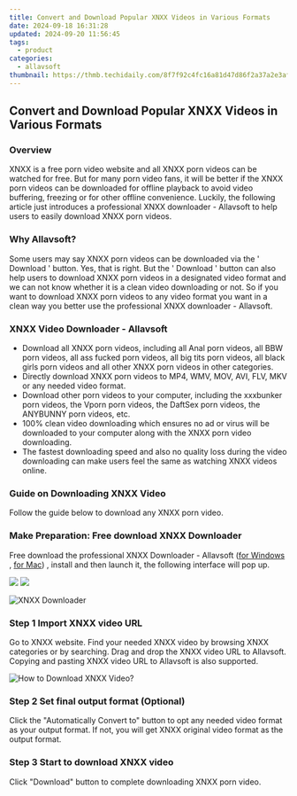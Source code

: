 ```yaml
---
title: Convert and Download Popular XNXX Videos in Various Formats
date: 2024-09-18 16:31:28
updated: 2024-09-20 11:56:45
tags:
  - product
categories:
  - allavsoft
thumbnail: https://thmb.techidaily.com/8f7f92c4fc16a81d47d86f2a37a2e3afe657d72abf04f0d91c9f6ae155f73630.jpg
---
```


## Convert and Download Popular XNXX Videos in Various Formats

### Overview

XNXX is a free porn video website and all XNXX porn videos can be watched for free. But for many porn video fans, it will be better if the XNXX porn videos can be downloaded for offline playback to avoid video buffering, freezing or for other offline convenience. Luckily, the following article just introduces a professional XNXX downloader - Allavsoft to help users to easily download XNXX porn videos.

### Why Allavsoft?

Some users may say XNXX porn videos can be downloaded via the ' Download ' button. Yes, that is right. But the ' Download ' button can also help users to download XNXX porn videos in a designated video format and we can not know whether it is a clean video downloading or not. So if you want to download XNXX porn videos to any video format you want in a clean way you better use the professional XNXX downloader - Allavsoft.

### XNXX Video Downloader - Allavsoft

* Download all XNXX porn videos, including all Anal porn videos, all BBW porn videos, all ass fucked porn videos, all big tits porn videos, all black girls porn videos and all other XNXX porn videos in other categories.
* Directly download XNXX porn videos to MP4, WMV, MOV, AVI, FLV, MKV or any needed video format.
* Download other porn videos to your computer, including the xxxbunker porn videos, the Vporn porn videos, the DaftSex porn videos, the ANYBUNNY porn videos, etc.
* 100% clean video downloading which ensures no ad or virus will be downloaded to your computer along with the XNXX porn video downloading.
* The fastest downloading speed and also no quality loss during the video downloading can make users feel the same as watching XNXX videos online.

### Guide on Downloading XNXX Video

Follow the guide below to download any XNXX porn video.

### Make Preparation: Free download XNXX Downloader

Free download the professional XNXX Downloader - Allavsoft ([for Windows](https://tools.techidaily.com/allavsoft/products/) , [for Mac](https://tools.techidaily.com/allavsoft/products/)) , install and then launch it, the following interface will pop up.

[![](https://www.allavsoft.com/how-to/../images/how-to/free-download-win.jpg)](https://tools.techidaily.com/allavsoft/products/) [![](https://www.allavsoft.com/how-to/../images/how-to/free-download-mac.jpg)](https://tools.techidaily.com/allavsoft/products/)

![XNXX Downloader](https://www.allavsoft.com/how-to/../images/allavsoft/screen-shot-600.jpg)

### Step 1 Import XNXX video URL

Go to XNXX website. Find your needed XNXX video by browsing XNXX categories or by searching. Drag and drop the XNXX video URL to Allavsoft. Copying and pasting XNXX video URL to Allavsoft is also supported.

![How to Download XNXX Video?](https://www.allavsoft.com/how-to/../images/how-to/download-rtmp-video/download-rtmp-video.jpg)

### Step 2 Set final output format (Optional)

Click the "Automatically Convert to" button to opt any needed video format as your output format. If not, you will get XNXX original video format as the output format.

### Step 3 Start to download XNXX video

Click "Download" button to complete downloading XNXX porn video.

<ins class="adsbygoogle"
     style="display:block"
     data-ad-format="autorelaxed"
     data-ad-client="ca-pub-7571918770474297"
     data-ad-slot="1223367746"></ins>



<ins class="adsbygoogle"
     style="display:block"
     data-ad-client="ca-pub-7571918770474297"
     data-ad-slot="8358498916"
     data-ad-format="auto"
     data-full-width-responsive="true"></ins>
